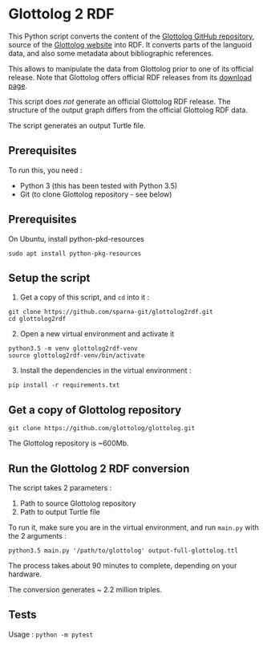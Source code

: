 # Glottolog 2 RDF

This Python script converts the content of the [Glottolog GitHub repository](https://github.com/glottolog), source of the [Glottolog website](https://glottolog.org/) into RDF. It converts parts of the languoid data, and also some metadata about bibliographic references.

This allows to manipulate the data from Glottolog prior to one of its official release. Note that Glottolog offers official RDF releases from its [download page](https://glottolog.org/meta/downloads).

This script does _not_ generate an official Glottolog RDF release. The structure of the output graph differs from the official Glottolog RDF data.

The script generates an output Turtle file.

## Prerequisites

To run this, you need :
  
  - Python 3 (this has been tested with Python 3.5)
  - Git (to clone Glottolog repository - see below)


## Prerequisites

On Ubuntu, install python-pkd-resources

```
sudo apt install python-pkg-resources
```
  
## Setup the script

1. Get a copy of this script, and `cd` into it :

```
git clone https://github.com/sparna-git/glottolog2rdf.git
cd glottolog2rdf
```

2. Open a new virtual environment and activate it

```
python3.5 -m venv glottolog2rdf-venv
source glottolog2rdf-venv/bin/activate
```

3. Install the dependencies in the virtual environment :

```
pip install -r requirements.txt
```

## Get a copy of Glottolog repository

```
git clone https://github.com/glottolog/glottolog.git
```

The Glottolog repository is ~600Mb.


## Run the Glottolog 2 RDF conversion

The script takes 2 parameters :
  1. Path to source Glottolog repository
  2. Path to output Turtle file
  
To run it, make sure you are in the virtual environment, and run `main.py` with the 2 arguments :

```
python3.5 main.py '/path/to/glottolog' output-full-glottolog.ttl
```

The process takes about 90 minutes to complete, depending on your hardware.

The conversion generates ~ 2.2 million triples.

## Tests

Usage : `python -m pytest`
